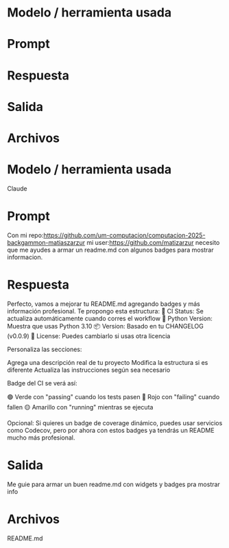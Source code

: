 # Modelo / herramienta usada
# Prompt
# Respuesta
# Salida
# Archivos

# Modelo / herramienta usada
Claude
# Prompt
Con mi repo:https://github.com/um-computacion/computacion-2025-backgammon-matiaszarzur
mi user:https://github.com/matizarzur
necesito que me ayudes a armar un readme.md con algunos badges para mostrar informacion.
# Respuesta
Perfecto, vamos a mejorar tu README.md agregando badges y más información profesional. Te propongo esta estructura:
🔄 CI Status: Se actualiza automáticamente cuando corres el workflow
🐍 Python Version: Muestra que usas Python 3.10
📦 Version: Basado en tu CHANGELOG (v0.0.9)
📄 License: Puedes cambiarlo si usas otra licencia


Personaliza las secciones:

Agrega una descripción real de tu proyecto
Modifica la estructura si es diferente
Actualiza las instrucciones según sea necesario


Badge del CI se verá así:

🟢 Verde con "passing" cuando los tests pasen
🔴 Rojo con "failing" cuando fallen
🟡 Amarillo con "running" mientras se ejecuta



Opcional: Si quieres un badge de coverage dinámico, puedes usar servicios como Codecov, pero por ahora con estos badges ya tendrás un README mucho más profesional.

# Salida
Me guie para armar un buen readme.md con widgets y badges pra mostrar info
# Archivos
README.md